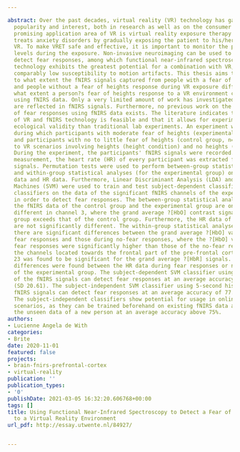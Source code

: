 ---
abstract: Over the past decades, virtual reality (VR) technology has gained significant
  popularity and interest, both in research as well as on the consumer market. One
  promising application area of VR is virtual reality exposure therapy (VRET), which
  treats anxiety disorders by gradually exposing the patient to his/her fear using
  VR. To make VRET safe and effective, it is important to monitor the patient?s fear
  levels during the exposure. Non-invasive neuroimaging can be used to unobtrusively
  detect fear responses, among which functional near-infrared spectroscopy (fNIRS)
  technology exhibits the greatest potential for a combination with VR, due to its
  comparably low susceptibility to motion artifacts. This thesis aims to investigate
  to what extent the fNIRS signals captured from people with a fear of heights response
  and people without a fear of heights response during VR exposure differ, and to
  what extent a person?s fear of heights response to a VR environment can be detected
  using fNIRS data. Only a very limited amount of work has investigated how fear responses
  are reflected in fNIRS signals. Furthermore, no previous work on the automatic detection
  of fear responses using fNIRS data exists. The literature indicates that a combination
  of VR and fNIRS technology is feasible and that it allows for experiments with greater
  ecological validity than traditional lab experiments. An experiment was conducted
  during which participants with moderate fear of heights (experimental group, n=15)
  and participants with no to little fear of heights (control group, n=14) were exposed
  to VR scenarios involving heights (height condition) and no heights (ground condition).
  During the experiment, the participants' fNIRS signals were recorded. As an additional
  measurement, the heart rate (HR) of every participant was extracted from the fNIRS
  signals. Permutation tests were used to perform between-group statistical analyses
  and within-group statistical analyses (for the experimental group) on the fNIRS
  data and HR data. Furthermore, Linear Discriminant Analysis (LDA) and Support Vector
  Machines (SVM) were used to train and test subject-dependent classifiers and subject-independent
  classifiers on the data of the significant fNIRS channels of the experimental group,
  in order to detect fear responses. The between-group statistical analyses show that
  the fNIRS data of the control group and the experimental group are only significantly
  different in channel 3, where the grand average ?[HbO] contrast signal of the experimental
  group exceeds that of the control group. Furthermore, the HR data of both groups
  are not significantly different. The within-group statistical analyses show that
  there are significant differences between the grand average ?[HbO] values during
  fear responses and those during no-fear responses, where the ?[HbO] values of the
  fear responses were significantly higher than those of the no-fear responses in
  the channels located towards the frontal part of the pre-frontal cortex. Also, channel
  23 was found to be significant for the grand average ?[HbR] signals. No significant
  differences were found between the HR data during fear responses or no fear responses
  of the experimental group. The subject-dependent SVM classifier using 1-second history
  of the fNIRS signals can detect fear responses at an average accuracy of 72.47%
  (SD 20.61). The subject-independent SVM classifier using 5-second history of the
  fNIRS signals can detect fear responses at an average accuracy of 77.29% (SD 10.64).
  The subject-independent classifiers show potential for usage in online detection
  scenarios, as they can be trained beforehand on existing fNIRS data and can classify
  the unseen data of a new person at an average accuracy above 75%.
authors:
- Lucienne Angela de With
categories:
- Brite
date: 2020-11-01
featured: false
projects:
- brain-fnirs-prefrontal-cortex
- virtual-reality
publication: ''
publication_types:
- '0'
publishDate: 2021-03-05 16:32:20.606768+00:00
tags: []
title: Using Functional Near-Infrared Spectroscopy to Detect a Fear of Heights Response
  to a Virtual Reality Environment
url_pdf: http://essay.utwente.nl/84927/

---
